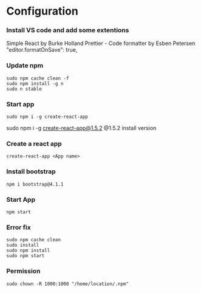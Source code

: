 # Configuration

### Install VS code and add some extentions
Simple React by Burke Holland
Prettier - Code formatter by Esben Petersen
"editor.formatOnSave": true,

### Update npm
```
sudo npm cache clean -f
sudo npm install -g n
sudo n stable
```
### Start app
```
sudo npm i -g create-react-app
```
sudo npm i -g create-react-app@1.5.2
    @1.5.2 install version
### Create a react app
```
create-react-app <App name>
```
### Install bootstrap
```
npm i bootstrap@4.1.1
```
### Start App
```
npm start
```
### Error fix
```
sudo npm cache clean
sudo install
sudo npm install
sudo npm start
```
### Permission
```
sudo chown -R 1000:1000 "/home/location/.npm"
```